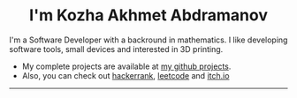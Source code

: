 <h1 align="center">I'm Kozha Akhmet Abdramanov</h1>
I'm a Software Developer with a backround in mathematics. I like developing software tools, small devices and interested in 3D printing. 

- My complete projects are available at [my github projects](https://github.com/stars/KozhaAkhmet/lists/mortar-board-projects).
- Also, you can check out [hackerrank](https://www.hackerrank.com/profile/kozha24082001), [leetcode](https://leetcode.com/u/kozhaakhmet/) and [itch.io](https://kozhaakhmet.itch.io/)
---

